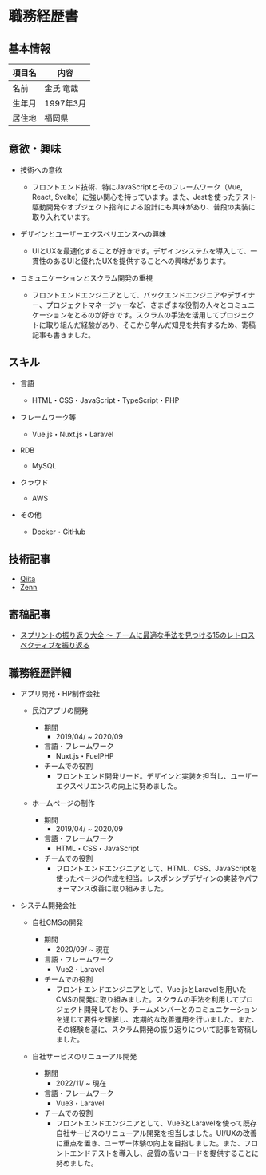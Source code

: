 # 職務経歴書

## 基本情報

|項目名|内容|
|----|----|
|名前|金氏 竜哉|
|生年月|1997年3月|
|居住地|福岡県|

## 意欲・興味

- 技術への意欲
  - フロントエンド技術、特にJavaScriptとそのフレームワーク（Vue, React, Svelte）に強い関心を持っています。また、Jestを使ったテスト駆動開発やオブジェクト指向による設計にも興味があり、普段の実装に取り入れています。

- デザインとユーザーエクスペリエンスへの興味
  - UIとUXを最適化することが好きです。デザインシステムを導入して、一貫性のあるUIと優れたUXを提供することへの興味があります。

- コミュニケーションとスクラム開発の重視
  - フロントエンドエンジニアとして、バックエンドエンジニアやデザイナー、プロジェクトマネージャーなど、さまざまな役割の人々とコミュニケーションをとるのが好きです。スクラムの手法を活用してプロジェクトに取り組んだ経験があり、そこから学んだ知見を共有するため、寄稿記事も書きました。

## スキル

- 言語
  - HTML・CSS・JavaScript・TypeScript・PHP

- フレームワーク等
  - Vue.js・Nuxt.js・Laravel

- RDB
  - MySQL

- クラウド
  - AWS

- その他
  - Docker・GitHub

## 技術記事

- [Qiita](https://qiita.com/ujita)
- [Zenn](https://zenn.dev/ujita)

## 寄稿記事
- [スプリントの振り返り大全 〜 チームに最適な手法を見つける15のレトロスペクティブを振り返る](https://agilejourney.uzabase.com/entry/2022/10/18/103000)

## 職務経歴詳細

- アプリ開発・HP制作会社
  - 民泊アプリの開発
    - 期間
      - 2019/04/ ~ 2020/09
    - 言語・フレームワーク
        - Nuxt.js・FuelPHP
    - チームでの役割
      - フロントエンド開発リード。デザインと実装を担当し、ユーザーエクスペリエンスの向上に努めました。

  - ホームページの制作
    - 期間
      - 2019/04/ ~ 2020/09
    - 言語・フレームワーク
        - HTML・CSS・JavaScript
    - チームでの役割
      - フロントエンドエンジニアとして、HTML、CSS、JavaScriptを使ったページの作成を担当。レスポンシブデザインの実装やパフォーマンス改善に取り組みました。

- システム開発会社
  - 自社CMSの開発
    - 期間
      - 2020/09/ ~ 現在
    - 言語・フレームワーク
        - Vue2・Laravel
    - チームでの役割
      - フロントエンドエンジニアとして、Vue.jsとLaravelを用いたCMSの開発に取り組みました。スクラムの手法を利用してプロジェクト開発しており、チームメンバーとのコミュニケーションを通じて要件を理解し、定期的な改善運用を行いました。また、その経験を基に、スクラム開発の振り返りについて記事を寄稿しました。

  - 自社サービスのリニューアル開発
    - 期間
      - 2022/11/ ~ 現在
    - 言語・フレームワーク
        - Vue3・Laravel
    - チームでの役割
      - フロントエンドエンジニアとして、Vue3とLaravelを使って既存自社サービスのリニューアル開発を担当しました。UI/UXの改善に重点を置き、ユーザー体験の向上を目指しました。また、フロントエンドテストを導入し、品質の高いコードを提供することに努めました。